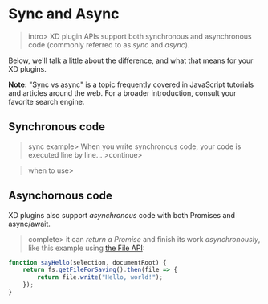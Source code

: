 # Sync and Async

>intro>
XD plugin APIs support both synchronous and asynchronous code (commonly referred to as _sync_ and _async_).

Below, we'll talk a little about the difference, and what that means for your XD plugins. 

**Note:** "Sync vs async" is a topic frequently covered in JavaScript tutorials and articles around the web. For a broader introduction, consult your favorite search engine.


## Synchronous code
>sync example>
When you write synchronous code, your code is executed line by line... >continue>

>when to use>


## Asynchornous code

XD plugins also support _asynchronous_ code with both Promises and async/await. 


> complete>
 it can _return a Promise_ and finish its work _asynchronously_, like this example using [the File API](../uxp/using-file-apis.md):

```js
function sayHello(selection, documentRoot) {
    return fs.getFileForSaving().then(file => {
        return file.write("Hello, world!");
    });
}
```